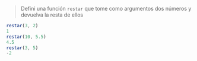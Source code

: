 > Defini una función `restar` que tome como argumentos dos números y devuelva la resta de ellos
>
```javascript
restar(3, 2) 
1
restar(10, 5.5) 
4.5
restar(3, 5) 
-2
```